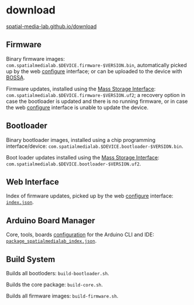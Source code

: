 # download

[spatial-media-lab.github.io/download](https://spatial-media-lab.github.io/download/)

## Firmware
Binary firmware images: `com.spatialmedialab.$DEVICE.firmware-$VERSION.bin`, automatically picked up by the 
web [configure](https://spatial-media-lab.github.io/configure/) interface; or can be uploaded to the device
with [BOSSA](https://github.com/shumatech/BOSSA).

Firmware updates, installed using the [Mass Storage Interface](https://github.com/microsoft/uf2): 
`com.spatialmedialab.$DEVICE.firmware-$VERSION.uf2`; a recovery option in case the
bootloader is updated and there is no running firmware, or in case the web [configure](https://spatial-media-lab.github.io/configure/)
interface is unable to update the device.

## Bootloader
Binary bootloader images, installed using a chip programming interface/device: `com.spatialmedialab.$DEVICE.bootloader-$VERSION.bin`.

Boot loader updates installed using the [Mass Storage Interface](https://github.com/microsoft/uf2): `com.spatialmedialab.$DEVICE.bootloader-$VERSION.uf2`.

## Web Interface
Index of firmware updates, picked up by the web [configure](https://spatial-media-lab.github.io/configure/) interface: 
[`index.json`](https://spatial-media-lab.github.io/download/index.json).

## Arduino Board Manager
Core, tools, boards [configuration](https://github.com/arduino/Arduino/wiki/Arduino-IDE-1.6.x-package_index.json-format-specification)
for the Arduino CLI and IDE: [`package_spatialmedialab_index.json`](https://spatial-media-lab.github.io/download/package_spatialmedialab_index.json).

## Build System
Builds all bootloders: `build-bootloader.sh`.

Builds the core package: `build-core.sh`.

Builds all firmware images: `build-firmware.sh`.
